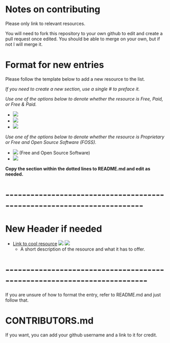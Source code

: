 # Notes on contributing
Please only link to relevant resources. 

You will need to fork this repository to your own github to edit and create a pull request once edited. You should be able to merge on your own, but if not I will merge it.

# Format for new entries

Please follow the template below to add a new resource to the list.

*If you need to create a new section, use a single # to preface it.*

*Use one of the options below to denote whether the resource is Free, Paid, or Free & Paid.*
  - ![](https://img.shields.io/badge/-Free-green)
  - ![](https://img.shields.io/badge/-Paid-blue)
  - ![](https://img.shields.io/badge/-Free%20%26%20Paid-orange)

*Use one of the options below to denote whether the resource is Proprietary or Free and Open Source Software (FOSS).*
  - ![](https://img.shields.io/badge/-FOSS-green) (Free and Open Source Software)
  - ![](https://img.shields.io/badge/-Proprietary-blue)
 
**Copy the section within the dotted lines to README.md and edit as needed.**

# -----------------------------------------------------------------------
  
# New Header if needed
- [Link to cool resource](https://link) ![](https://img.shields.io/badge/-Free-green) ![](https://img.shields.io/badge/-FOSS-green)
  - A short description of the resource and what it has to offer. 

# ------------------------------------------------------------------------


If you are unsure of how to format the entry, refer to README.md and just follow that.

# CONTRIBUTORS.md

If you want, you can add your github username and a link to it for credit.
